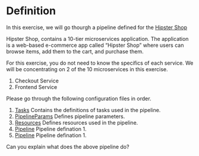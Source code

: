 # Definition
In this exercise, we will go thourgh a pipeline defined for the [Hipster Shop](https://github.com/GoogleCloudPlatform/microservices-demo)

Hipster Shop, contains a 10-tier microservices application. The application is a web-based e-commerce app called “Hipster Shop” where users can browse items, add them to the cart, and purchase them.

For this exercise, you do not need to know the specifics of each service.
We will be concentrating on 2 of the 10 microservices in this exercise.
1. Checkout Service
1. Frontend Service

Please go through the following configuration files in order.
1. [Tasks](./build-push-task.yaml) Contains the definitions of tasks used in the pipeline.
1. [PipelineParams](./pipelineparams.yaml) Defines pipeline parameters.
1. [Resources](./resources.yaml) Defines resources used in the pipeline.
1. [Pipeline](./hipster-pipeline-1.yaml) Pipeline defination 1.
1. [Pipeline](./hipster-pipeline-2.yaml) Pipeline defination 1.

Can you explain what does the above pipeline do?
